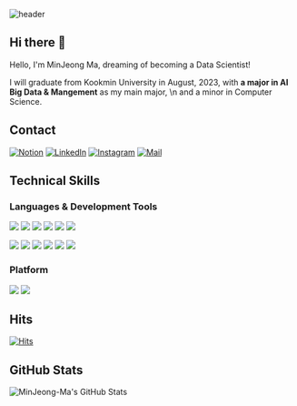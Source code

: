 ![header](https://capsule-render.vercel.app/api?type=slice&color=gradient&customColorList=27&height=300&section=header&text=WELCOME&fontColor=ffffff&fontSize=80&rotate=20&animation=fadeIn&reversal=false&fontAlign=70&fontAlignY=25&desc=%20This%20is%20MinJeong-Ma's%20Github&descSize=25&FontSize=50&descAlign=73&descAlignY=40)


## Hi there 👋
Hello, I'm MinJeong Ma, dreaming of becoming a Data Scientist!

I will graduate from Kookmin University in August, 2023, with **a major in AI Big Data & Mangement** as my main major, \n
and a minor in Computer Science.


## Contact
[![Notion](https://img.shields.io/badge/Notion-000000?style=flat-square&logo=Notion&logoColor=white)](https://www.notion.so/s-59009c8636394e96a0e5ebd0f5fe748c)
[![LinkedIn](https://img.shields.io/badge/Linked_In-0A66C2?style=flat-square&logo=LinkedIn&logoColor=white)](https://www.linkedin.com/in/%EB%AF%BC%EC%A0%95-%EB%A7%88-1822b31a5/)
[![Instagram](https://img.shields.io/badge/Instagram-dd2a7b?style=flat-square&logo=Instagram&logoColor=white)](https://www.instagram.com/my_sticalnd_34) 
[![Mail](https://img.shields.io/badge/maminjeong3199@gmail.com-EA4335?style=flat-square&logo=Gmail&logoColor=white)](maminjeong3199@gmail.com)


## Technical Skills
### Languages & Development Tools
<img src="https://img.shields.io/badge/Python-3776AB?style=flat-square&logo=Python&logoColor=white"/> <img src="https://img.shields.io/badge/Pytorch-EE4C2C?style=flat-square&logo=Pytorch&logoColor=white"/> <img src="https://img.shields.io/badge/TensorFlow-FF6F00?style=flat-square&logo=TensorFlow&logoColor=white"/> <img src="https://img.shields.io/badge/Keras-D00000?style=flat-square&logo=Keras&logoColor=white"/> <img src="https://img.shields.io/badge/Java-007396?style=flat-square&logo=Java&logoColor=white"/> <img src="https://img.shields.io/badge/R-276DC3?style=flat-square&logo=R&logoColor=white"/> 

<img src="https://img.shields.io/badge/Anaconda-44A833?style=flat-square&logo=Anaconda&logoColor=white"/> <img src="https://img.shields.io/badge/Jupyter-F37626?style=flat-square&logo=Jupyter&logoColor=white"/> <img src="https://img.shields.io/badge/Google Colab-F9AB00?style=flat-square&logo=Google Colab&logoColor=white"/> 
<img src="https://img.shields.io/badge/Eclipse IDE-2C2255?style=flat-square&logo=Eclipse IDE&logoColor=white"/> <img src="https://img.shields.io/badge/MySQL-4479A1?style=flat-square&logo=MySQL&logoColor=white"/> <img src="https://img.shields.io/badge/Microsoft SQL Server-CC2927?style=flat-square&logo=Microsoft SQL Server&logoColor=white"/> 


### Platform
<img src="https://img.shields.io/badge/Windows-0078D6?style=flat-square&logo=Windows&logoColor=white"/> <img src="https://img.shields.io/badge/Linux-FCC624?style=flat-square&logo=Linux&logoColor=white"/>

## Hits
[![Hits](https://hits.seeyoufarm.com/api/count/incr/badge.svg?url=https://github.com/maj34%2Fgjbae1212%2Fhit-counter)](https://hits.seeyoufarm.com)                    


## GitHub Stats
![MinJeong-Ma's GitHub Stats](https://github-readme-stats.vercel.app/api?username=maj34&show_icons=true&theme=swift)


<!--
**maj34/maj34** is a ✨ _special_ ✨ repository because its `README.md` (this file) appears on your GitHub profile.

Here are some ideas to get you started:

- 🔭 I’m currently working on ...
- 🌱 I’m currently learning ...
- 👯 I’m looking to collaborate on ...
- 🤔 I’m looking for help with ...
- 💬 Ask me about ...
- 📫 How to reach me: ...
- 😄 Pronouns: ...
- ⚡ Fun fact: ...
-->

